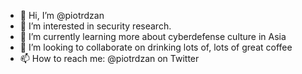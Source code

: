 - 👋 Hi, I’m @piotrdzan
- 👀 I’m interested in security research.
- 🌱 I’m currently learning more about cyberdefense culture in Asia
- 💞️ I’m looking to collaborate on drinking lots of, lots of great coffee
- 📫 How to reach me: @piotrdzan on Twitter

<!---
piotrdzan/piotrdzan is a ✨ special ✨ repository because its `README.md` (this file) appears on your GitHub profile.
You can click the Preview link to take a look at your changes.
--->
